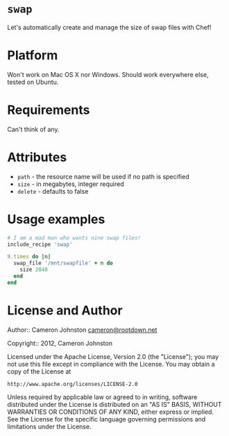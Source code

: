 `swap`
==========

Let's automatically create and manage the size of swap files with Chef!

Platform
========

Won't work on Mac OS X nor Windows. Should work everywhere else, tested on Ubuntu.

Requirements
============

Can't think of any.

Attributes
==========

* `path` - the resource name will be used if no path is specified
* `size` - in megabytes, integer required
* `delete` - defaults to false 

Usage examples
==============
```ruby
# I am a mad man who wants nine swap files!
include_recipe 'swap'

9.times do |n|
  swap_file '/mnt/swapfile' + n do
    size 2048
  end
end
```

License and Author
==================

Author:: Cameron Johnston <cameron@rootdown.net>

Copyright:: 2012, Cameron Johnston

Licensed under the Apache License, Version 2.0 (the "License");
you may not use this file except in compliance with the License.
You may obtain a copy of the License at

    http://www.apache.org/licenses/LICENSE-2.0

Unless required by applicable law or agreed to in writing, software
distributed under the License is distributed on an "AS IS" BASIS,
WITHOUT WARRANTIES OR CONDITIONS OF ANY KIND, either express or implied.
See the License for the specific language governing permissions and
limitations under the License.
